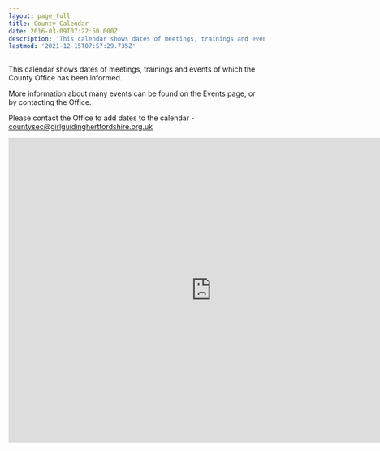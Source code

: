 ```yaml
---
layout: page_full
title: County Calendar
date: 2016-03-09T07:22:50.000Z
description: 'This calendar shows dates of meetings, trainings and events of which the County Office has been informed.'
lastmod: '2021-12-15T07:57:29.735Z'
---
```

This calendar shows dates of meetings, trainings and events of which the County Office has been informed.

More information about many events can be found on the Events page, or by contacting the Office.

Please contact the Office to add dates to the calendar - <countysec@girlguidinghertfordshire.org.uk>

<iframe style="border: 0;" src="https://calendar.google.com/calendar/embed?src=calendar%40girlguidinghertfordshire.org.uk&amp;ctz=Europe/London"
    width="800" height="600" frameborder="0" scrolling="no" style="max-width:100%"></iframe>
